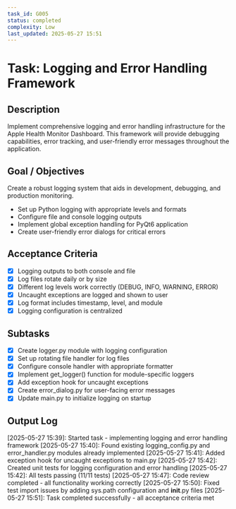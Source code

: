 ```yaml
---
task_id: G005
status: completed
complexity: Low
last_updated: 2025-05-27 15:51
---
```


# Task: Logging and Error Handling Framework

## Description
Implement comprehensive logging and error handling infrastructure for the Apple Health Monitor Dashboard. This framework will provide debugging capabilities, error tracking, and user-friendly error messages throughout the application.

## Goal / Objectives
Create a robust logging system that aids in development, debugging, and production monitoring.
- Set up Python logging with appropriate levels and formats
- Configure file and console logging outputs
- Implement global exception handling for PyQt6 application
- Create user-friendly error dialogs for critical errors

## Acceptance Criteria
- [x] Logging outputs to both console and file
- [x] Log files rotate daily or by size
- [x] Different log levels work correctly (DEBUG, INFO, WARNING, ERROR)
- [x] Uncaught exceptions are logged and shown to user
- [x] Log format includes timestamp, level, and module
- [x] Logging configuration is centralized

## Subtasks
- [x] Create logger.py module with logging configuration
- [x] Set up rotating file handler for log files
- [x] Configure console handler with appropriate formatter
- [x] Implement get_logger() function for module-specific loggers
- [x] Add exception hook for uncaught exceptions
- [x] Create error_dialog.py for user-facing error messages
- [x] Update main.py to initialize logging on startup

## Output Log
[2025-05-27 15:39]: Started task - implementing logging and error handling framework
[2025-05-27 15:40]: Found existing logging_config.py and error_handler.py modules already implemented
[2025-05-27 15:41]: Added exception hook for uncaught exceptions to main.py
[2025-05-27 15:42]: Created unit tests for logging configuration and error handling
[2025-05-27 15:42]: All tests passing (11/11 tests)
[2025-05-27 15:47]: Code review completed - all functionality working correctly
[2025-05-27 15:50]: Fixed test import issues by adding sys.path configuration and __init__.py files
[2025-05-27 15:51]: Task completed successfully - all acceptance criteria met